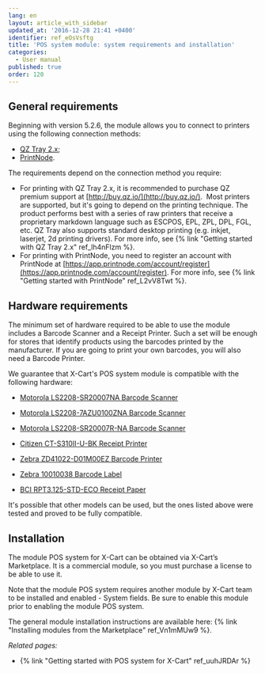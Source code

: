 ```yaml
---
lang: en
layout: article_with_sidebar
updated_at: '2016-12-28 21:41 +0400'
identifier: ref_eOsVsftg
title: 'POS system module: system requirements and installation'
categories:
  - User manual
published: true
order: 120
---
```



## General requirements

Beginning with version 5.2.6, the module allows you to connect to printers using the following connection methods:

*   [QZ Tray 2.x](https://qz.io/download/);
*   [PrintNode](https://app.printnode.com/account/download).

The requirements depend on the connection method you require:

*  For printing with QZ Tray 2.x, it is recommended to purchase QZ premium support at [http://buy.qz.io/](http://buy.qz.io/).  Most printers are supported, but it's going to depend on the printing technique. The product performs best with a series of raw printers that receive a proprietary markdown language such as ESCPOS, EPL, ZPL, DPL, FGL, etc. QZ Tray also supports standard desktop printing (e.g. inkjet, laserjet, 2d printing drivers).
For more info, see {% link "Getting started with QZ Tray 2.x" ref_lh4nFlzm %}.
*   For printing with PrintNode, you need to register an account with PrintNode at [https://app.printnode.com/account/register](https://app.printnode.com/account/register). For more info, see {% link "Getting started with PrintNode" ref_L2vV8Twt %}.

## Hardware requirements

The minimum set of hardware required to be able to use the module includes a Barcode Scanner and a Receipt Printer. Such a set will be enough for stores that identify products using the barcodes printed by the manufacturer. If you are going to print your own barcodes, you will also need a Barcode Printer.

We guarantee that X-Cart's POS system module is compatible with the following hardware:

*   [Motorola LS2208-SR20007NA Barcode Scanner](http://www.barcodesinc.com/symbol/part-ls2208-sr20007na.htm)

*   [Motorola LS2208-7AZU0100ZNA Barcode Scanner](http://www.barcodesinc.com/symbol/part-ls2208-7azu0100zna.htm)

*   [Motorola LS2208-SR20007R-NA Barcode Scanner](http://www.barcodesinc.com/symbol/part-ls2208-sr20007r-na.htm)

*   [Citizen CT-S310II-U-BK Receipt Printer](http://www.barcodesinc.com/citizen/part-ct-s310ii-u-bk.htm)

*   [Zebra	ZD41022-D01M00EZ Barcode Printer](https://www.barcodesinc.com/zebra/part-zd41022-d01m00ez.htm)

*   [Zebra 10010038 Barcode Label](https://www.barcodesinc.com/zebra/part-10010038.htm)

*   [BCI RPT3.125-STD-ECO Receipt Paper](https://www.barcodesinc.com/bci/part-rpt3.125-std-eco.htm)

It's possible that other models can be used, but the ones listed above were tested and proved to be fully compatible. 

## Installation

The module POS system for X-Cart can be obtained via X-Cart’s Marketplace. It is a commercial module, so you must purchase a license to be able to use it.

Note that the module POS system requires another module by X-Cart team to be installed and enabled - System fields. Be sure to enable this module prior to enabling the module POS system.

The general module installation instructions are available here: {% link "Installing modules from the Marketplace" ref_Vn1mMUw9 %}.

_Related pages:_

*   {% link "Getting started with POS system for X-Cart" ref_uuhJRDAr %}
